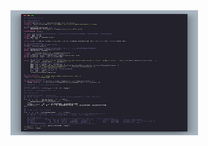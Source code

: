  <img src="../jpg/dockerfile-template.jpg" width = "300" height = "200" alt="dockerfile-template" align=center />
